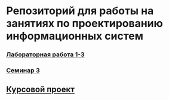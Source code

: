# Репозиторий для работы на занятиях по проектированию информационных систем
### [Лабораторная работа 1-3](https://github.com/julesinspection/Grigory/wiki/%D0%9B%D0%B0%D0%B1%D0%BE%D1%80%D0%B0%D1%82%D0%BE%D1%80%D0%BD%D1%8B%D0%B5-%D1%80%D0%B0%D0%B1%D0%BE%D1%82%D1%8B-1,-2,-3)
### [Семинар 3](https://github.com/julesinspection/Grigory/wiki/%D0%A1%D0%B5%D0%BC%D0%B8%D0%BD%D0%B0%D1%80-3)
## [Курсовой проект](https://github.com/julesinspection/Grigory/wiki/%D0%9A%D1%83%D1%80%D1%81%D0%BE%D0%B2%D0%B0%D1%8F-%D1%80%D0%B0%D0%B1%D0%BE%D1%82%D0%B0)
